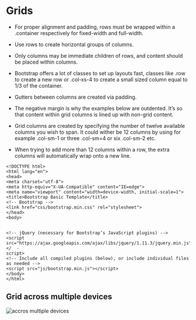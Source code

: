 # Grids

* For proper alignment and padding, rows must be wrapped within a .container respectively for fixed-width and full-width.

* Use rows to create horizontal groups of columns.

* Only columns may be immediate children of rows, and content should be placed within columns.

* Bootstrap offers a lot of classes to set up layouts fast, classes like .row to create a new row or .col-xs-4 to create a small sized column equal to 1/3 of the container.

* Gutters between columns are created via padding.

* The negative margin is why the examples below are outdented. It’s so that content within grid columns is lined up with non-grid content.

* Grid columns are created by specifying the number of twelve available columns you wish to span. It could wither be 12 columns by using for example .col-sm-1 or three .col-sm=4 or six .col-sm-2 etc.

* When trying to add more than 12 columns within a row, the extra columns will automatically wrap onto a new line.

```
<!DOCTYPE html>
<html lang="en">
<head>
<meta charset="utf-8">
<meta http-equiv="X-UA-Compatible" content="IE=edge">
<meta name="viewport" content="width=device-width, initial-scale=1">
<title>Bootstrap Basic Template</title>
<!-- Bootstrap -->
<link href="css/bootstrap.min.css" rel="stylesheet">
</head>
<body>


<!-- jQuery (necessary for Bootstrap’s JavaScript plugins) -->
<script src="https://ajax.googleapis.com/ajax/libs/jquery/1.11.3/jquery.min.js"></  -
script>
<!-- Include all compiled plugins (below), or include individual files as needed -->
<script src="js/bootstrap.min.js"></script>
</body>
</html>
```

## Grid across multiple devices

![](img/multipledevices.jpg "accros multiple devices")




